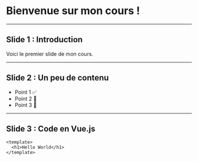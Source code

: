 # Bienvenue sur mon cours !
---

## Slide 1 : Introduction
Voici le premier slide de mon cours.

---

## Slide 2 : Un peu de contenu
- Point 1 ✅
- Point 2 🚀
- Point 3 🎯

---

## Slide 3 : Code en Vue.js
```vue
<template>
  <h1>Hello World</h1>
</template>
```
